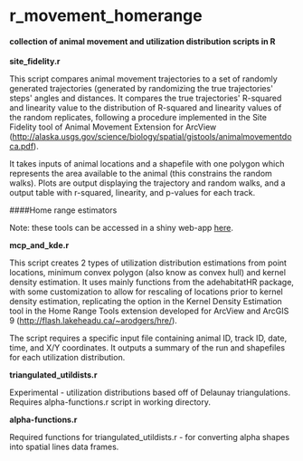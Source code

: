 # r_movement_homerange

#### collection of animal movement and utilization distribution scripts in R

**site_fidelity.r**

This script compares animal movement trajectories to a set of randomly generated trajectories (generated by randomizing the true trajectories' steps' angles and distances. It compares the true trajectories' R-squared and linearity value to the distribution of R-squared and linearity values of the random replicates, following a procedure implemented in the Site Fidelity tool of Animal Movement Extension for ArcView (http://alaska.usgs.gov/science/biology/spatial/gistools/animalmovementdoca.pdf).

It takes inputs of animal locations and a shapefile with one polygon which represents the area available to the animal (this constrains the random walks). Plots are output displaying the trajectory and random walks, and a output table with r-squared, linearity, and p-values for each track.

####Home range estimators

Note: these tools can be accessed in a shiny web-app [here](https://dbshiny.shinyapps.io/hr_explorer).

**mcp_and_kde.r**

This script creates 2 types of utilization distribution estimations from point locations, minimum convex polygon (also know as convex hull) and kernel density estimation. It uses mainly functions from the adehabitatHR package, with some customization to allow for rescaling of locations prior to kernel density estimation, replicating the option in the Kernel Density Estimation tool in the Home Range Tools extension developed for ArcView and ArcGIS 9 (http://flash.lakeheadu.ca/~arodgers/hre/).

The script requires a specific input file containing animal ID, track ID, date, time, and X/Y coordinates. It outputs a summary of the run and shapefiles for each utilization distribution.

**triangulated_utildists.r**

Experimental - utilization distributions based off of Delaunay triangulations. Requires alpha-functions.r script in working directory.

**alpha-functions.r**

Required functions for triangulated_utildists.r - for converting alpha shapes into spatial lines data frames.
